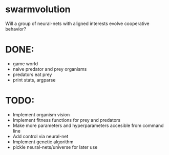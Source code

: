 # swarmvolution
Will a group of neural-nets with aligned interests evolve cooperative behavior?

# DONE:
* game world
* naive predator and prey organisms
* predators eat prey
* print stats, argparse

# TODO:
* Implement organism vision
* Implement fitness functions for prey and predators
* Make more parameters and hyperparameters accesible from command line
* Add control via neural-net
* Implement genetic algorithm
* pickle neural-nets/universe for later use
